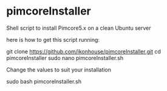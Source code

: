 # pimcoreInstaller
Shell script to install Pimcore5.x on a clean Ubuntu server

here is how to get this script running:

git clone https://github.com/ikonhouse/pimcoreInstaller.git
cd pimcoreInstaller
sudo nano pimcoreInstaller.sh

Change the values to suit your installation

sudo bash pimcoreInstaller.sh


